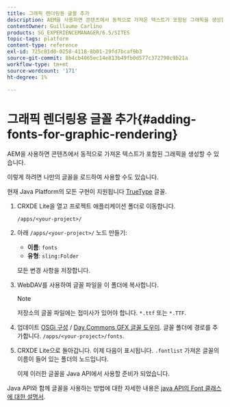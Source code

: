 ```yaml
---
title: 그래픽 렌더링용 글꼴 추가
description: AEM을 사용하면 콘텐츠에서 동적으로 가져온 텍스트가 포함된 그래픽을 생성할 수 있습니다
contentOwner: Guillaume Carlino
products: SG_EXPERIENCEMANAGER/6.5/SITES
topic-tags: platform
content-type: reference
exl-id: 725c81d0-0258-4118-8b01-29fd7bcaf9b3
source-git-commit: 8b4cb4065ec14e813b49fb0d577c372790c9b21a
workflow-type: tm+mt
source-wordcount: '171'
ht-degree: 1%

---
```


# 그래픽 렌더링용 글꼴 추가{#adding-fonts-for-graphic-rendering}

AEM을 사용하면 콘텐츠에서 동적으로 가져온 텍스트가 포함된 그래픽을 생성할 수 있습니다.

이렇게 하려면 나만의 글꼴을 로드하여 사용할 수도 있습니다.

현재 Java Platform의 모든 구현이 지원됩니다 [TrueType](https://en.wikipedia.org/wiki/Truetype) 글꼴.

1. CRXDE Lite을 열고 프로젝트 애플리케이션 폴더로 이동합니다.

   `/apps/<your-project>/`

1. 아래 `/apps/<your-project>/` 노드 만들기:

   * **이름**: `fonts`
   * **유형**: `sling:Folder`

   모든 변경 사항을 저장합니다.

1. WebDAV를 사용하여 글꼴 파일을 이 폴더에 복사합니다.

   >[!NOTE]
   >
   >저장소의 글꼴 파일에는 접미사가 있어야 합니다. `*.ttf` 또는 `*.TTF`.

1. 업데이트 [OSGi 구성](/help/sites-deploying/configuring-osgi.md) / [Day Commons GFX 글꼴 도우미](/help/sites-deploying/osgi-configuration-settings.md). 글꼴 폴더에 경로를 추가합니다. `/apps/<your-project>/fonts`.

1. CRXDE Lite으로 돌아갑니다. 이제 다음이 표시됩니다. `.fontlist` 가져온 글꼴의 이름이 들어 있는 폴더의 노드입니다.

   이제 이러한 글꼴을 Java API에서 사용할 준비가 되었습니다.

Java API와 함께 글꼴을 사용하는 방법에 대한 자세한 내용은 [java API의 Font 클래스에 대한 설명서](https://download.oracle.com/javase/6/docs/api/java/awt/Font.html).
